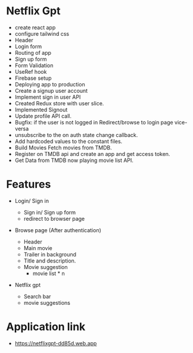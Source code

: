 # Netflix Gpt

- create react app
- configure tailwind css
- Header
- Login form
- Routing of app
- Sign up form
- Form Validation
- UseRef hook
- Firebase setup
- Deploying app to production
- Create a signup user account
- Implement sign in user API
- Created Redux store with user slice.
- Implemented Signout
- Update profile API call.
- Bugfix: if the user is not logged in Redirect/browse to login page vice-versa
- unsubscribe to the on auth state change callback.
- Add hardcoded values to the constant files.
- Build Movies Fetch movies from TMDB.
- Register on TMDB api and create an app and get access token.
- Get Data from TMDB now playing movie list API.

# Features

- Login/ Sign in
  - Sign in/ Sign up form
  - redirect to browser page
- Browse page (After authentication)

  - Header
  - Main movie
  - Trailer in background
  - Title and description.
  - Movie suggestion
    - movie list \* n

- Netflix gpt
  - Search bar
  - movie suggestions

# Application link

- https://netflixgpt-dd85d.web.app
